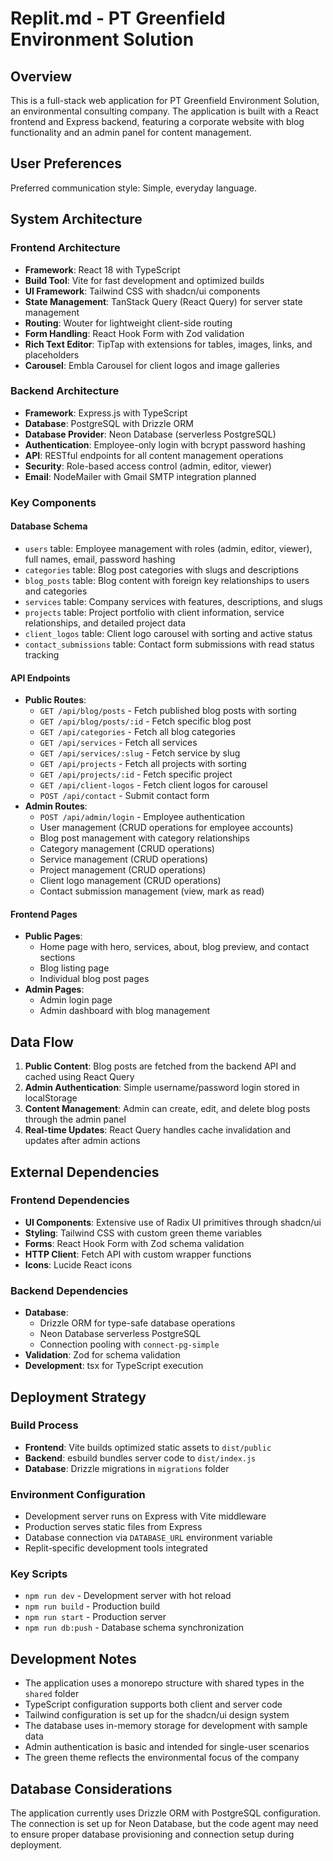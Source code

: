 # Replit.md - PT Greenfield Environment Solution

## Overview

This is a full-stack web application for PT Greenfield Environment Solution, an environmental consulting company. The application is built with a React frontend and Express backend, featuring a corporate website with blog functionality and an admin panel for content management.

## User Preferences

Preferred communication style: Simple, everyday language.

## System Architecture

### Frontend Architecture
- **Framework**: React 18 with TypeScript
- **Build Tool**: Vite for fast development and optimized builds
- **UI Framework**: Tailwind CSS with shadcn/ui components
- **State Management**: TanStack Query (React Query) for server state management
- **Routing**: Wouter for lightweight client-side routing
- **Form Handling**: React Hook Form with Zod validation
- **Rich Text Editor**: TipTap with extensions for tables, images, links, and placeholders
- **Carousel**: Embla Carousel for client logos and image galleries

### Backend Architecture
- **Framework**: Express.js with TypeScript
- **Database**: PostgreSQL with Drizzle ORM
- **Database Provider**: Neon Database (serverless PostgreSQL)
- **Authentication**: Employee-only login with bcrypt password hashing
- **API**: RESTful endpoints for all content management operations
- **Security**: Role-based access control (admin, editor, viewer)
- **Email**: NodeMailer with Gmail SMTP integration planned

### Key Components

#### Database Schema
- `users` table: Employee management with roles (admin, editor, viewer), full names, email, password hashing
- `categories` table: Blog post categories with slugs and descriptions
- `blog_posts` table: Blog content with foreign key relationships to users and categories
- `services` table: Company services with features, descriptions, and slugs
- `projects` table: Project portfolio with client information, service relationships, and detailed project data
- `client_logos` table: Client logo carousel with sorting and active status
- `contact_submissions` table: Contact form submissions with read status tracking

#### API Endpoints
- **Public Routes**:
  - `GET /api/blog/posts` - Fetch published blog posts with sorting
  - `GET /api/blog/posts/:id` - Fetch specific blog post
  - `GET /api/categories` - Fetch all blog categories
  - `GET /api/services` - Fetch all services
  - `GET /api/services/:slug` - Fetch service by slug
  - `GET /api/projects` - Fetch all projects with sorting
  - `GET /api/projects/:id` - Fetch specific project
  - `GET /api/client-logos` - Fetch client logos for carousel
  - `POST /api/contact` - Submit contact form
- **Admin Routes**:
  - `POST /api/admin/login` - Employee authentication
  - User management (CRUD operations for employee accounts)
  - Blog post management with category relationships
  - Category management (CRUD operations)
  - Service management (CRUD operations)
  - Project management (CRUD operations)
  - Client logo management (CRUD operations)
  - Contact submission management (view, mark as read)

#### Frontend Pages
- **Public Pages**:
  - Home page with hero, services, about, blog preview, and contact sections
  - Blog listing page
  - Individual blog post pages
- **Admin Pages**:
  - Admin login page
  - Admin dashboard with blog management

## Data Flow

1. **Public Content**: Blog posts are fetched from the backend API and cached using React Query
2. **Admin Authentication**: Simple username/password login stored in localStorage
3. **Content Management**: Admin can create, edit, and delete blog posts through the admin panel
4. **Real-time Updates**: React Query handles cache invalidation and updates after admin actions

## External Dependencies

### Frontend Dependencies
- **UI Components**: Extensive use of Radix UI primitives through shadcn/ui
- **Styling**: Tailwind CSS with custom green theme variables
- **Forms**: React Hook Form with Zod schema validation
- **HTTP Client**: Fetch API with custom wrapper functions
- **Icons**: Lucide React icons

### Backend Dependencies
- **Database**: 
  - Drizzle ORM for type-safe database operations
  - Neon Database serverless PostgreSQL
  - Connection pooling with `connect-pg-simple`
- **Validation**: Zod for schema validation
- **Development**: tsx for TypeScript execution

## Deployment Strategy

### Build Process
- **Frontend**: Vite builds optimized static assets to `dist/public`
- **Backend**: esbuild bundles server code to `dist/index.js`
- **Database**: Drizzle migrations in `migrations` folder

### Environment Configuration
- Development server runs on Express with Vite middleware
- Production serves static files from Express
- Database connection via `DATABASE_URL` environment variable
- Replit-specific development tools integrated

### Key Scripts
- `npm run dev` - Development server with hot reload
- `npm run build` - Production build
- `npm run start` - Production server
- `npm run db:push` - Database schema synchronization

## Development Notes

- The application uses a monorepo structure with shared types in the `shared` folder
- TypeScript configuration supports both client and server code
- Tailwind configuration is set up for the shadcn/ui design system
- The database uses in-memory storage for development with sample data
- Admin authentication is basic and intended for single-user scenarios
- The green theme reflects the environmental focus of the company

## Database Considerations

The application currently uses Drizzle ORM with PostgreSQL configuration. The connection is set up for Neon Database, but the code agent may need to ensure proper database provisioning and connection setup during deployment.